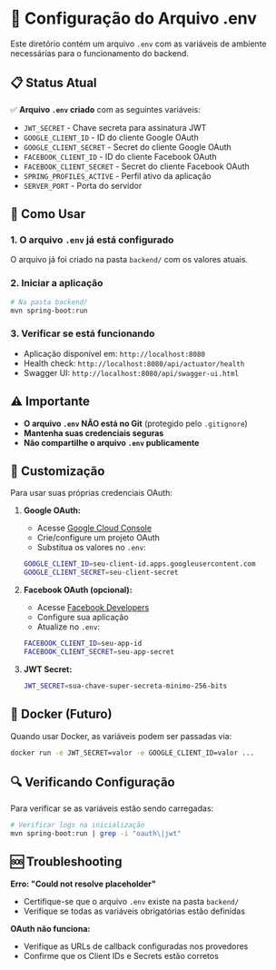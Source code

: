 # 🔐 Configuração do Arquivo .env

Este diretório contém um arquivo `.env` com as variáveis de ambiente necessárias para o funcionamento do backend.

## 📋 Status Atual

✅ **Arquivo `.env` criado** com as seguintes variáveis:
- `JWT_SECRET` - Chave secreta para assinatura JWT
- `GOOGLE_CLIENT_ID` - ID do cliente Google OAuth
- `GOOGLE_CLIENT_SECRET` - Secret do cliente Google OAuth  
- `FACEBOOK_CLIENT_ID` - ID do cliente Facebook OAuth
- `FACEBOOK_CLIENT_SECRET` - Secret do cliente Facebook OAuth
- `SPRING_PROFILES_ACTIVE` - Perfil ativo da aplicação
- `SERVER_PORT` - Porta do servidor

## 🚀 Como Usar

### 1. O arquivo `.env` já está configurado
O arquivo já foi criado na pasta `backend/` com os valores atuais.

### 2. Iniciar a aplicação
```bash
# Na pasta backend/
mvn spring-boot:run
```

### 3. Verificar se está funcionando
- Aplicação disponível em: `http://localhost:8080`
- Health check: `http://localhost:8080/api/actuator/health`
- Swagger UI: `http://localhost:8080/api/swagger-ui.html`

## ⚠️ Importante

- **O arquivo `.env` NÃO está no Git** (protegido pelo `.gitignore`)
- **Mantenha suas credenciais seguras**
- **Não compartilhe o arquivo `.env` publicamente**

## 🔧 Customização

Para usar suas próprias credenciais OAuth:

1. **Google OAuth:**
   - Acesse [Google Cloud Console](https://console.developers.google.com/)
   - Crie/configure um projeto OAuth
   - Substitua os valores no `.env`:
   ```bash
   GOOGLE_CLIENT_ID=seu-client-id.apps.googleusercontent.com
   GOOGLE_CLIENT_SECRET=seu-client-secret
   ```

2. **Facebook OAuth (opcional):**
   - Acesse [Facebook Developers](https://developers.facebook.com/)
   - Configure sua aplicação
   - Atualize no `.env`:
   ```bash
   FACEBOOK_CLIENT_ID=seu-app-id
   FACEBOOK_CLIENT_SECRET=seu-app-secret
   ```

3. **JWT Secret:**
   ```bash
   JWT_SECRET=sua-chave-super-secreta-minimo-256-bits
   ```

## 🐳 Docker (Futuro)

Quando usar Docker, as variáveis podem ser passadas via:
```bash
docker run -e JWT_SECRET=valor -e GOOGLE_CLIENT_ID=valor ...
```

## 🔍 Verificando Configuração

Para verificar se as variáveis estão sendo carregadas:
```bash
# Verificar logs na inicialização
mvn spring-boot:run | grep -i "oauth\|jwt"
```

## 🆘 Troubleshooting

**Erro: "Could not resolve placeholder"**
- Certifique-se que o arquivo `.env` existe na pasta `backend/`
- Verifique se todas as variáveis obrigatórias estão definidas

**OAuth não funciona:**
- Verifique as URLs de callback configuradas nos provedores
- Confirme que os Client IDs e Secrets estão corretos 